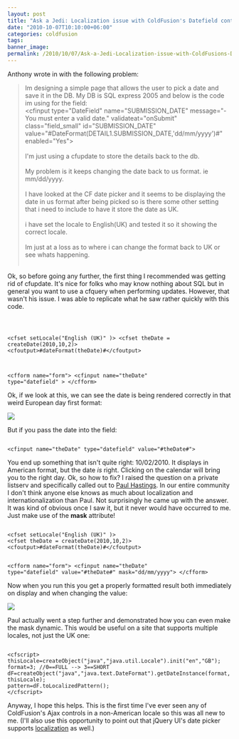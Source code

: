 ```yaml
---
layout: post
title: "Ask a Jedi: Localization issue with ColdFusion's Datefield control"
date: "2010-10-07T10:10:00+06:00"
categories: coldfusion 
tags: 
banner_image: 
permalink: /2010/10/07/Ask-a-Jedi-Localization-issue-with-ColdFusions-Datefield-control
---
```


Anthony wrote in with the following problem:

<p/>

<blockquote>
Im designing a simple page that allows the user to pick a date and save it in the DB.
My DB is SQL express 2005 and below is the code im using for the field:<br/>
&lt;cfinput type="DateField" name="SUBMISSION_DATE" message="- You must enter a valid date." validateat="onSubmit" class="field_small" id="SUBMISSION_DATE" value="#DateFormat(DETAIL1.SUBMISSION_DATE,'dd/mm/yyyy')#" enabled="Yes"&gt;
<br/><br/>
I'm just using a cfupdate to store the details back to the db.
<br/><br/>
My problem is it keeps changing the date back to us format. ie mm/dd/yyyy.
<br/><br/>
I have looked at the CF date picker and it seems to be displaying the date in us format after being picked so is there some other setting that i need to include to have it store the date as UK.
<br/><br/>
i have set the locale to English(UK) and tested it so it showing the correct locale.
<br/><br/>
Im just at a loss as to where i can change the format back to UK or see whats happening.
<br/><br/>
</blockquote>
<!--more-->
<p/>

Ok, so before going any further, the first thing I recommended was getting rid of cfupdate. It's nice for folks who may know nothing about SQL but in general you want to use a cfquery when performing updates. However, that wasn't his issue. I was able to replicate what he saw rather quickly with this code.

<p/>

<code>

&lt;cfset setLocale("English (UK)" )&gt;
&lt;cfset theDate = createDate(2010,10,2)&gt;
&lt;cfoutput&gt;#dateFormat(theDate)#&lt;/cfoutput&gt;

&lt;cfform name="form"&gt;
	&lt;cfinput name="theDate" type="datefield" &gt;
&lt;/cfform&gt;
</code>

<p>

Ok, if we look at this, we can see the date is being rendered correctly in that weird European day first format:

<p/>

<img src="https://static.raymondcamden.com/images/screen13.png" />

<p/>

But if you pass the date into the field:

<p/>

<code>
&lt;cfinput name="theDate" type="datefield" value="#theDate#"&gt;
</code>

<p/>

You end up something that isn't quite right: 10/02/2010. It displays in American format, but the date <i>is</i> right. Clicking on the calendar will bring you to the right day. Ok, so how to fix? I raised the question on a private listserv and specifically called out to <a href="http://cfg11n.blogspot.com/">Paul Hastings</a>. In our entire community I don't think anyone else knows as much about localization and internationalization than Paul. Not surprisingly he came up with the answer. It was kind of obvious once I saw it, but it never would have occurred to me. Just make use of the <b>mask</b> attribute!

<p/>

<code>
&lt;cfset setLocale("English (UK)" )&gt;
&lt;cfset theDate = createDate(2010,10,2)&gt;
&lt;cfoutput&gt;#dateFormat(theDate)#&lt;/cfoutput&gt;

&lt;cfform name="form"&gt;
	&lt;cfinput name="theDate" type="datefield" value="#theDate#" mask="dd/mm/yyyy"&gt;
&lt;/cfform&gt;
</code>

<p/>

Now when you run this you get a properly formatted result both immediately on display and when changing the value:

<p/>

<img src="https://static.raymondcamden.com/images/cfjedi/screen14.png" />

<p/>

Paul actually went a step further and demonstrated how you can even make the mask dynamic. This would be useful on a site that supports multiple locales, not just the UK one:

<p/>

<code>
&lt;cfscript&gt;
thisLocale=createObject("java","java.util.Locale").init("en","GB");     
format=3; //0==FULL --&gt; 3==SHORT
dF=createObject("java","java.text.DateFormat").getDateInstance(format,thisLocale);
pattern=dF.toLocalizedPattern();        
&lt;/cfscript&gt;
</code>

<p/>

Anyway, I hope this helps. This is the first time I've ever seen any of ColdFusion's Ajax controls in a non-American locale so this was all new to me. (I'll also use this opportunity to point out that jQuery UI's date picker supports <a href="http://jqueryui.com/demos/datepicker/#localization">localization</a> as well.)